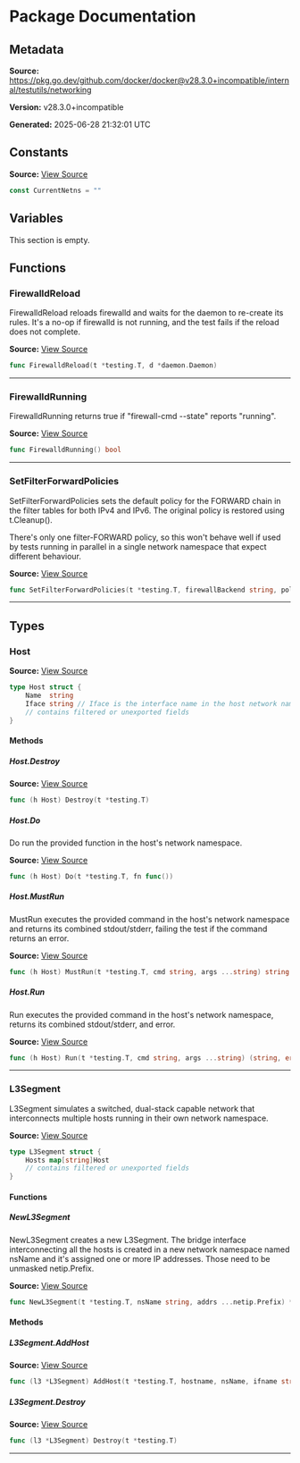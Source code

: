 # Package Documentation

## Metadata

**Source:** https://pkg.go.dev/github.com/docker/docker@v28.3.0+incompatible/internal/testutils/networking

**Version:** v28.3.0+incompatible

**Generated:** 2025-06-28 21:32:01 UTC

## Constants

**Source:** [View Source](https://github.com/docker/docker/blob/v28.3.0/internal/testutils/networking/l3_segment_linux.go#L17)

```go
const CurrentNetns = ""
```

## Variables

This section is empty.

## Functions

### FirewalldReload

FirewalldReload reloads firewalld and waits for the daemon to re-create its rules.
It's a no-op if firewalld is not running, and the test fails if the reload does
not complete.

**Source:** [View Source](https://github.com/docker/docker/blob/v28.3.0/internal/testutils/networking/firewall.go#L110)  

```go
func FirewalldReload(t *testing.T, d *daemon.Daemon)
```

---

### FirewalldRunning

FirewalldRunning returns true if "firewall-cmd --state" reports "running".

**Source:** [View Source](https://github.com/docker/docker/blob/v28.3.0/internal/testutils/networking/firewall.go#L102)  

```go
func FirewalldRunning() bool
```

---

### SetFilterForwardPolicies

SetFilterForwardPolicies sets the default policy for the FORWARD chain in
the filter tables for both IPv4 and IPv6. The original policy is restored
using t.Cleanup().

There's only one filter-FORWARD policy, so this won't behave well if used by
tests running in parallel in a single network namespace that expect different
behaviour.

**Source:** [View Source](https://github.com/docker/docker/blob/v28.3.0/internal/testutils/networking/firewall.go#L33)  

```go
func SetFilterForwardPolicies(t *testing.T, firewallBackend string, policy string)
```

---

## Types

### Host

**Source:** [View Source](https://github.com/docker/docker/blob/v28.3.0/internal/testutils/networking/l3_segment_linux.go#L94)  

```go
type Host struct {
	Name  string
	Iface string // Iface is the interface name in the host network namespace.
	// contains filtered or unexported fields
}
```

#### Methods

##### Host.Destroy

**Source:** [View Source](https://github.com/docker/docker/blob/v28.3.0/internal/testutils/networking/l3_segment_linux.go#L174)  

```go
func (h Host) Destroy(t *testing.T)
```

##### Host.Do

Do run the provided function in the host's network namespace.

**Source:** [View Source](https://github.com/docker/docker/blob/v28.3.0/internal/testutils/networking/l3_segment_linux.go#L146)  

```go
func (h Host) Do(t *testing.T, fn func())
```

##### Host.MustRun

MustRun executes the provided command in the host's network namespace
and returns its combined stdout/stderr, failing the test if the
command returns an error.

**Source:** [View Source](https://github.com/docker/docker/blob/v28.3.0/internal/testutils/networking/l3_segment_linux.go#L135)  

```go
func (h Host) MustRun(t *testing.T, cmd string, args ...string) string
```

##### Host.Run

Run executes the provided command in the host's network namespace,
returns its combined stdout/stderr, and error.

**Source:** [View Source](https://github.com/docker/docker/blob/v28.3.0/internal/testutils/networking/l3_segment_linux.go#L123)  

```go
func (h Host) Run(t *testing.T, cmd string, args ...string) (string, error)
```

---

### L3Segment

L3Segment simulates a switched, dual-stack capable network that
interconnects multiple hosts running in their own network namespace.

**Source:** [View Source](https://github.com/docker/docker/blob/v28.3.0/internal/testutils/networking/l3_segment_linux.go#L33)  

```go
type L3Segment struct {
	Hosts map[string]Host
	// contains filtered or unexported fields
}
```

#### Functions

##### NewL3Segment

NewL3Segment creates a new L3Segment. The bridge interface interconnecting
all the hosts is created in a new network namespace named nsName and it's
assigned one or more IP addresses. Those need to be unmasked netip.Prefix.

**Source:** [View Source](https://github.com/docker/docker/blob/v28.3.0/internal/testutils/networking/l3_segment_linux.go#L41)  

```go
func NewL3Segment(t *testing.T, nsName string, addrs ...netip.Prefix) *L3Segment
```

#### Methods

##### L3Segment.AddHost

**Source:** [View Source](https://github.com/docker/docker/blob/v28.3.0/internal/testutils/networking/l3_segment_linux.go#L64)  

```go
func (l3 *L3Segment) AddHost(t *testing.T, hostname, nsName, ifname string, addrs ...netip.Prefix)
```

##### L3Segment.Destroy

**Source:** [View Source](https://github.com/docker/docker/blob/v28.3.0/internal/testutils/networking/l3_segment_linux.go#L86)  

```go
func (l3 *L3Segment) Destroy(t *testing.T)
```

---

